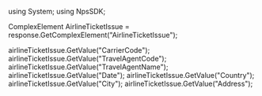 using System;
using NpsSDK;

ComplexElement AirlineTicketIssue = response.GetComplexElement("AirlineTicketIssue");

airlineTicketIssue.GetValue("CarrierCode");
airlineTicketIssue.GetValue("TravelAgentCode");
airlineTicketIssue.GetValue("TravelAgentName");
airlineTicketIssue.GetValue("Date");
airlineTicketIssue.GetValue("Country");
airlineTicketIssue.GetValue("City");
airlineTicketIssue.GetValue("Address");
